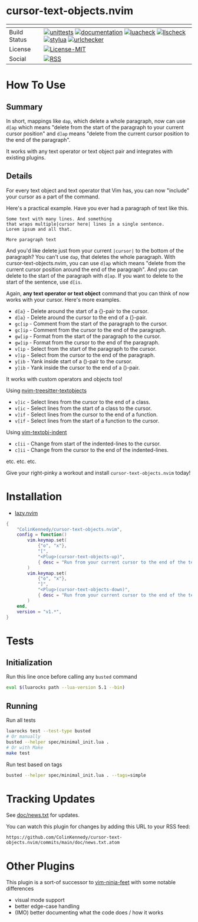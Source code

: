 # cursor-text-objects.nvim

| <!-- -->     | <!-- -->                                                                                                                                                                                                                                                                                                                                                                                                                                                                                                                                                                                                                                                                                                                                                                                                                                                                                                                                                                                                                                                                                                                                                                                                                                                                                                                                                                                                                                                                                                                                                                                                                                                                                                                                              |
|--------------|-------------------------------------------------------------------------------------------------------------------------------------------------------------------------------------------------------------------------------------------------------------------------------------------------------------------------------------------------------------------------------------------------------------------------------------------------------------------------------------------------------------------------------------------------------------------------------------------------------------------------------------------------------------------------------------------------------------------------------------------------------------------------------------------------------------------------------------------------------------------------------------------------------------------------------------------------------------------------------------------------------------------------------------------------------------------------------------------------------------------------------------------------------------------------------------------------------------------------------------------------------------------------------------------------------------------------------------------------------------------------------------------------------------------------------------------------------------------------------------------------------------------------------------------------------------------------------------------------------------------------------------------------------------------------------------------------------------------------------------------------------|
| Build Status | [![unittests](https://img.shields.io/github/actions/workflow/status/ColinKennedy/cursor-text-objects.nvim/test.yml?branch=main&style=for-the-badge&label=Unittests)](https://github.com/ColinKennedy/cursor-text-objects.nvim/actions/workflows/test.yml)  [![documentation](https://img.shields.io/github/actions/workflow/status/ColinKennedy/cursor-text-objects.nvim/documentation.yml?branch=main&style=for-the-badge&label=Documentation)](https://github.com/ColinKennedy/cursor-text-objects.nvim/actions/workflows/documentation.yml)  [![luacheck](https://img.shields.io/github/actions/workflow/status/ColinKennedy/cursor-text-objects.nvim/luacheck.yml?branch=main&style=for-the-badge&label=Luacheck)](https://github.com/ColinKennedy/cursor-text-objects.nvim/actions/workflows/luacheck.yml) [![llscheck](https://img.shields.io/github/actions/workflow/status/ColinKennedy/cursor-text-objects.nvim/llscheck.yml?branch=main&style=for-the-badge&label=llscheck)](https://github.com/ColinKennedy/cursor-text-objects.nvim/actions/workflows/llscheck.yml) [![stylua](https://img.shields.io/github/actions/workflow/status/ColinKennedy/cursor-text-objects.nvim/stylua.yml?branch=main&style=for-the-badge&label=Stylua)](https://github.com/ColinKennedy/cursor-text-objects.nvim/actions/workflows/stylua.yml)  [![urlchecker](https://img.shields.io/github/actions/workflow/status/ColinKennedy/cursor-text-objects.nvim/urlchecker.yml?branch=main&style=for-the-badge&label=URLChecker)](https://github.com/ColinKennedy/cursor-text-objects.nvim/actions/workflows/urlchecker.yml)  |
| License      | [![License-MIT](https://img.shields.io/badge/License-MIT-blue?style=for-the-badge)](https://github.com/ColinKennedy/cursor-text-objects.nvim/blob/main/LICENSE)                                                                                                                                                                                                                                                                                                                                                                                                                                                                                                                                                                                                                                                                                                                                                                                                                                                                                                                                                                                                                                                                                                                                                                                                                                                                                                                                                                                                                                                                                                                                                                            |
| Social       | [![RSS](https://img.shields.io/badge/rss-F88900?style=for-the-badge&logo=rss&logoColor=white)](https://github.com/ColinKennedy/cursor-text-objects.nvim/commits/main/doc/news.txt.atom)                                                                                                                                                                                                                                                                                                                                                                                                                                                                                                                                                                                                                                                                                                                                                                                                                                                                                                                                                                                                                                                                                                                                                                                                                                                                                                                                                                                                                                                                                                                                                    |


# How To Use
## Summary
In short, mappings like `dap`, which delete a whole paragraph, now can use
`d[ap` which means "delete from the start of the paragraph to your current
cursor position" and `d]ap` means "delete from the current cursor position to
the end of the paragraph".

It works with any text operator or text object pair and integrates with existing plugins.


## Details
For every text object and text operator that Vim has, you can now "include"
your cursor as a part of the command.

Here's a practical example. Have you ever had a paragraph of text like this.

```
Some text with many lines. And something
that wraps multiple|cursor here| lines in a single sentence.
Lorem ipsum and all that.

More paragraph text
```

And you'd like delete just from your current `|cursor|` to the bottom of the
paragraph? You can't use `dap`, that deletes the whole paragraph. With
cursor-text-objects.nvim, you can use `d]ap` which means "delete from the
current cursor position around the end of the paragraph". And you can delete to
the start of the paragraph with `d[ap`. If you want to delete to the start of
the sentence, use `d[is`.

Again, **any text operator or text object** command that you can think of now
works with your cursor. Here's more examples.

- `d[a}` - Delete around the start of a {}-pair to the cursor.
- `d]a}` - Delete around the cursor to the end of a {}-pair.
- `gc[ip` - Comment from the start of the paragraph to the cursor.
- `gc]ip` - Comment from the cursor to the end of the paragraph.
- `gw[ip` - Format from the start of the paragraph to the cursor.
- `gw]ip` - Format from the cursor to the end of the paragraph.
- `v[ip` - Select from the start of the paragraph to the cursor.
- `v]ip` - Select from the cursor to the end of the paragraph.
- `y[ib` - Yank inside start of a ()-pair to the cursor.
- `y]ib` - Yank inside the cursor to the end of a ()-pair.

It works with custom operators and objects too!

Using [nvim-treesitter-textobjects](https://github.com/nvim-treesitter/nvim-treesitter-textobjects)

- `v]ic` - Select lines from the cursor to the end of a class.
- `v[ic` - Select lines from the start of a class to the cursor.
- `v]if` - Select lines from the cursor to the end of a function.
- `v[if` - Select lines from the start of a function to the cursor.

Using [vim-textobj-indent](https://github.com/kana/vim-textobj-indent)

- `c[ii` - Change from start of the indented-lines to the cursor.
- `c]ii` - Change from the cursor to the end of the indented-lines.

etc. etc. etc.

Give your right-pinky a workout and install `cursor-text-objects.nvim` today!


# Installation
- [lazy.nvim](https://github.com/folke/lazy.nvim)
```lua
{
    "ColinKennedy/cursor-text-objects.nvim",
    config = function()
        vim.keymap.set(
            {"o", "x"},
            "[",
            "<Plug>(cursor-text-objects-up)",
            { desc = "Run from your current cursor to the end of the text-object." }
        )
        vim.keymap.set(
            {"o", "x"},
            "]",
            "<Plug>(cursor-text-objects-down)",
            { desc = "Run from your current cursor to the end of the text-object." }
        )
    end,
    version = "v1.*",
}
```


# Tests
## Initialization
Run this line once before calling any `busted` command

```sh
eval $(luarocks path --lua-version 5.1 --bin)
```


## Running
Run all tests
```sh
luarocks test --test-type busted
# Or manually
busted --helper spec/minimal_init.lua .
# Or with Make
make test
```

Run test based on tags
```sh
busted --helper spec/minimal_init.lua . --tags=simple
```


# Tracking Updates
See [doc/news.txt](doc/news.txt) for updates.

You can watch this plugin for changes by adding this URL to your RSS feed:
```
https://github.com/ColinKennedy/cursor-text-objects.nvim/commits/main/doc/news.txt.atom
```


# Other Plugins
This plugin is a sort-of successor to [vim-ninja-feet](https://github.com/tommcdo/vim-ninja-feet) with some notable differences

- visual mode support
- better edge-case handling
- (IMO) better documenting what the code does / how it works
